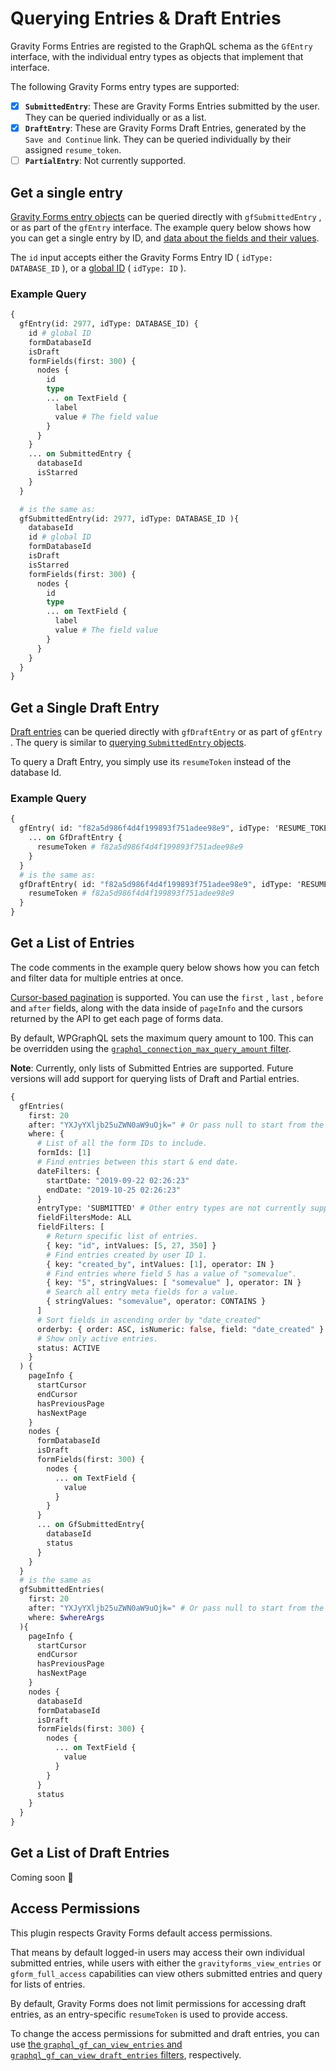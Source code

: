 # Querying Entries & Draft Entries

Gravity Forms Entries are registed to the GraphQL schema as the `GfEntry` interface, with the individual entry types as objects that implement that interface.

The following Gravity Forms entry types are supported:

* [x] **`SubmittedEntry`**: These are Gravity Forms Entries submitted by the user. They can be queried individually or as a list.
* [x] **`DraftEntry`**: These are Gravity Forms Draft Entries, generated by the `Save and Continue` link. They can be queried individually by their assigned `resume_token`.
* [ ] **`PartialEntry`**: Not currently supported.

## Get a single entry

[Gravity Forms entry objects](https://docs.gravityforms.com/entry-object/) can be queried directly with `gfSubmittedEntry` , or as part of the `gfEntry` interface. The example query below shows how you can get a single entry by ID, and [data about the fields and their values](querying-formfields.md).

The `id` input accepts either the Gravity Forms Entry ID ( `idType: DATABASE_ID` ), or a [global ID](using-global-ids.md) ( `idType: ID` ).

### Example Query

```graphql
{
  gfEntry(id: 2977, idType: DATABASE_ID) {
    id # global ID
    formDatabaseId
    isDraft
    formFields(first: 300) {
      nodes {
        id
        type
        ... on TextField {
          label
          value # The field value
        }
      }
    }
    ... on SubmittedEntry {
      databaseId
      isStarred
    }
  }

  # is the same as:
  gfSubmittedEntry(id: 2977, idType: DATABASE_ID ){
    databaseId
    id # global ID
    formDatabaseId
    isDraft
    isStarred
    formFields(first: 300) {
      nodes {
        id
        type
        ... on TextField {
          label
          value # The field value
        }
      }
    }
  }
}
```

## Get a Single Draft Entry

[Draft entries](https://docs.gravityforms.com/database-storage-structure-reference/#wp-gf-draft-submissions) can be queried directly with `gfDraftEntry` or as part of `gfEntry` . The query is similar to [querying `SubmittedEntry` objects](#get-a-single-entry).

To query a Draft Entry, you simply use its `resumeToken` instead of the database Id.

### Example Query

```graphql
{
  gfEntry( id: "f82a5d986f4d4f199893f751adee98e9", idType: 'RESUME_TOKEN' ){
    ... on GfDraftEntry {
      resumeToken # f82a5d986f4d4f199893f751adee98e9
    }
  }
  # is the same as:
  gfDraftEntry( id: "f82a5d986f4d4f199893f751adee98e9", idType: 'RESUME_TOKEN' ){
    resumeToken # f82a5d986f4d4f199893f751adee98e9
  }
}
```

## Get a List of Entries

The code comments in the example query below shows how you can fetch and filter data for multiple entries at once.

[Cursor-based pagination](https://www.wpgraphql.com/docs/connections/#solution-for-pagination-naming-conventions-and-contextual-data) is supported. You can use the `first` , `last` , `before` and `after` fields, along with the data inside of `pageInfo` and the cursors returned by the API to get each page of forms data.

By default, WPGraphQL sets the maximum query amount to 100. This can be overridden using the [ `graphql_connection_max_query_amount` filter](https://www.wpgraphql.com/filters/graphql_connection_max_query_amount/).

**Note**: Currently, only lists of Submitted Entries are supported. Future versions will add support for querying lists of Draft and Partial entries.

```graphql
{
  gfEntries(
    first: 20
    after: "YXJyYXljb25uZWN0aW9uOjk=" # Or pass null to start from the beginning.
    where: {
      # List of all the form IDs to include.
      formIds: [1]
      # Find entries between this start & end date.
      dateFilters: {
        startDate: "2019-09-22 02:26:23"
        endDate: "2019-10-25 02:26:23"
      }
      entryType: 'SUBMITTED' # Other entry types are not currently supported.
      fieldFiltersMode: ALL
      fieldFilters: [
        # Return specific list of entries.
        { key: "id", intValues: [5, 27, 350] }
        # Find entries created by user ID 1.
        { key: "created_by", intValues: [1], operator: IN }
        # Find entries where field 5 has a value of "somevalue".
        { key: "5", stringValues: [ "somevalue" ], operator: IN }
        # Search all entry meta fields for a value.
        { stringValues: "somevalue", operator: CONTAINS }
      ]
      # Sort fields in ascending order by "date_created"
      orderby: { order: ASC, isNumeric: false, field: "date_created" }
      # Show only active entries.
      status: ACTIVE
    }
  ) {
    pageInfo {
      startCursor
      endCursor
      hasPreviousPage
      hasNextPage
    }
    nodes {
      formDatabaseId
      isDraft
      formFields(first: 300) {
        nodes {
          ... on TextField {
            value
          }
        }
      }
      ... on GfSubmittedEntry{
        databaseId
        status
      }
    }
  }
  # is the same as
  gfSubmittedEntries(
    first: 20
    after: "YXJyYXljb25uZWN0aW9uOjk=" # Or pass null to start from the beginning.
    where: $whereArgs
  ){
    pageInfo {
      startCursor
      endCursor
      hasPreviousPage
      hasNextPage
    }
    nodes {
      databaseId
      formDatabaseId
      isDraft
      formFields(first: 300) {
        nodes {
          ... on TextField {
            value
          }
        }
      }
      status
    }
  }
}
```

## Get a List of Draft Entries

Coming soon 🤫

## Access Permissions

This plugin respects Gravity Forms default access permissions.

That means by default logged-in users may access their own individual submitted entries, while users with either the `gravityforms_view_entries` or `gform_full_access` capabilities can view others submitted entries and query for lists of entries.

By default, Gravity Forms does not limit permissions for accessing draft entries, as an entry-specific `resumeToken` is used to provide access.

To change the access permissions for submitted and draft entries, you can use [the `graphql_gf_can_view_entries` and `graphql_gf_can_view_draft_entries` filters](actions-and-filters.md), respectively.
